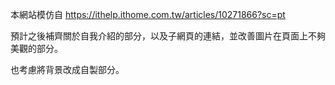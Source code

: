 本網站模仿自 https://ithelp.ithome.com.tw/articles/10271866?sc=pt

預計之後補齊關於自我介紹的部分，以及子網頁的連結，並改善圖片在頁面上不夠美觀的部分。

也考慮將背景改成自製部分。
